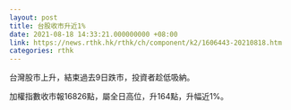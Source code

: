 ```yaml
---
layout: post
title: 台股收市升近1%
date: 2021-08-18 14:33:21.000000000 +08:00
link: https://news.rthk.hk/rthk/ch/component/k2/1606443-20210818.htm
categories: rthk
---
```


台灣股市上升，結束過去9日跌市，投資者趁低吸納。

加權指數收市報16826點，屬全日高位，升164點，升幅近1%。
